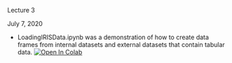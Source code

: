 Lecture 3 

July 7, 2020

* LoadingIRISData.ipynb was a demonstration of how to create data frames from internal datasets and external datasets that contain tabular data.
[![Open In Colab](https://colab.research.google.com/assets/colab-badge.svg)](https://colab.research.google.com/github/rebeccanpeng/pgss2020_cslab_lecture2/blob/master/MyNotebooks/L3/LoadingIRISdata.ipynb)
